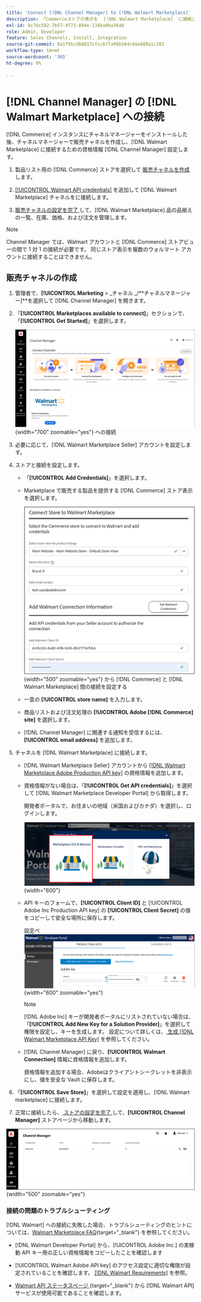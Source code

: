 ```yaml
---
title: 'Connect [!DNL Channel Manager] to [!DNL Walmart Marketplace]'
description: 「Commerceストアの表示を  [!DNL Walmart Marketplace]  に接続して、Commerceの商品リスト、在庫、価格、注文を管理するセールスチャネルを作成します。
exl-id: 8c78c582-7b57-4f73-894e-134ba0ba3640
role: Admin, Developer
feature: Sales Channels, Install, Integration
source-git-commit: 8a1f95cdb8817cfcc6ffa96b584c66e680a1c282
workflow-type: tm+mt
source-wordcount: '365'
ht-degree: 0%

---
```


# [!DNL Channel Manager] の [!DNL Walmart Marketplace] への接続

[!DNL Commerce] インスタンスにチャネルマネージャーをインストールした後、チャネルマネージャーで販売チャネルを作成し、[!DNL Walmart Marketplace] に接続するための資格情報 [!DNL Channel Manager] 設定します。

1. 製品リスト用の [!DNL Commerce] ストアを選択して [ 販売チャネルを作成 ](#create-the-sales-channel) します。

1. [[!UICONTROL Walmart API credentials]](#connect-the-channel-to-walmart-marketplace) を追加して  [!DNL Walmart Marketplace]  チャネルをに接続します。

1. [ 販売チャネルの設定を完了 ](#complete-sales-channel-store-setup) して、[!DNL Walmart Marketplace] 品の品揃えの一覧、在庫、価格、および注文を管理します。

>[!NOTE]
>
>Channel Manager では、Walmart アカウントと [!DNL Commerce] ストアビューの間で 1 対 1 の接続が必要です。 同じストア表示を複数のウォルマート アカウントに接続することはできません。

## 販売チャネルの作成

1. 管理者で、**[!UICONTROL Marketing** > _チャネル _/**チャネルマネージャー]**を選択して [!DNL Channel Manager] を開きます。

1. 「**[!UICONTROL Marketplaces available to connect]**」セクションで、「**[!UICONTROL Get Started]**」を選択します。

   ![ 新しい [!DNL Walmart] ストアの [!DNL Channel Manager]](assets/channel-manager-home.png){width="700" zoomable="yes"} への接続

1. 必要に応じて、[!DNL Walmart Marketplace Seller] アカウントを設定します。

1. ストアと接続を設定します。

   - 「**[!UICONTROL Add Credentials]**」を選択します。

   - Marketplace で販売する製品を提供する [!DNL Commerce] ストア表示を選択します。

     ![[!DNL Channel Manager]](assets/configure-commerce-to-marketplace-connection.png){width="500" zoomable="yes"} から [!DNL Commerce] と [!DNL Walmart Marketplace] 間の接続を設定する

   - 一意の **[!UICONTROL store name]** を入力します。

   - 商品リストおよび注文処理の **[!UICONTROL Adobe [!DNL Commerce] site]** を選択します。

   - [!DNL Channel Manager] に関連する通知を受信するには、**[!UICONTROL email address]** を追加します。

1. チャネルを [!DNL Walmart Marketplace] に接続します。

   - [!DNL Walmart Marketplace Seller] アカウントから [[!DNL Walmart Marketplace Adobe Production API key]](walmart-requirements.md#generate-a-walmart-marketplace-production-api-key) の資格情報を追加します。

   - 資格情報がない場合は、「**[!UICONTROL Get API credentials]**」を選択して [!DNL Walmart Marketplace Developer Portal] から取得します。

     開発者ポータルで、お住まいの地域（米国およびカナダ）を選択し、ログインします。

     ![[!DNL Walmart Marketplace] アカウント ログイン ](assets/walmart-marketplace-login-page.png){width="600"}

   - API キーのフォームで、**[!UICONTROL Client ID]** と [!UICONTROL Adobe Inc Production API key] の **[!UICONTROL Client Secret]** の値をコピーして安全な場所に保存します。

     設定ペ ![[!DNL Walmart Marketplace API key] ジ ](assets/walmart-api-key-management-form.png){width="600" zoomable="yes"}

     >[!NOTE]
     >
     >[!DNL Adobe Inc] キーが開発者ポータルにリストされていない場合は、「**[!UICONTROL Add New Key for a Solution Provider]**」を選択して権限を設定し、キーを生成します。 設定について詳しくは、[ 生成  [!DNL Walmart Marketplace API Key]](walmart-requirements.md#generate-a-walmart-marketplace-api-key) を参照してください。

   - [!DNL Channel Manager] に戻り、**[!UICONTROL Walmart Connection]** 情報に資格情報を追加します。

     資格情報を追加する場合、Adobeはクライアントシークレットを非表示にし、値を安全な Vault に保存します。

1. 「**[!UICONTROL Save Store]**」を選択して設定を適用し、[!DNL Walmart marketplace] に接続します。

1. 正常に接続したら、[ ストアの設定を完了 ](complete-sales-channel-store-setup.md) して、**[!UICONTROL Channel Manager]** ストアページから移動します。

![ 最初のストアを設定 ](assets/channel-manager-setup-first-store.png){width="500" zoomable="yes"}

### 接続の問題のトラブルシューティング

[!DNL Walmart] への接続に失敗した場合、トラブルシューティングのヒントについては、[Walmart Marketplace FAQ](https://developer.walmart.com/faq/us/faq-auth/){target="_blank"} を参照してください。

- [!DNL Walmart Developer Portal] から、[!UICONTROL Adobe Inc.] の実稼動 API キー用の正しい資格情報をコピーしたことを確認します

- [!UICONTROL Walmart Adobe API key] のアクセス設定に適切な権限が設定されていることを確認します。 [[!DNL Walmart Requirements]](walmart-requirements.md##generate-a-walmart-marketplace-api-key) を参照。

- [Walmart API ステータスページ ](https://developer.walmart.com/us/whats-new/new-api-status-information-now-available/){target="_blank"} から [!DNL Walmart API] サービスが使用可能であることを確認します。
